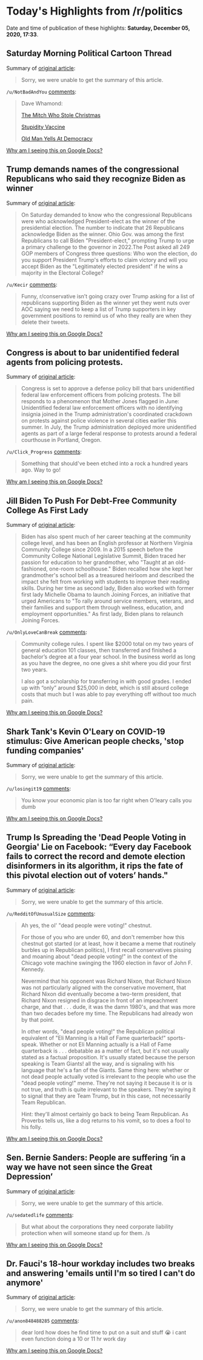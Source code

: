 # Today's Highlights from /r/politics

Date and time of publication of these highlights: **Saturday, December 05, 2020, 17:33**.

## Saturday Morning Political Cartoon Thread

Summary of [original article](https://www.reddit.com/r/politics/comments/k7aej4/saturday_morning_political_cartoon_thread/):

> Sorry, we were unable to get the summary of this article.

`/u/NotBadAndYou` [comments](https://www.reddit.com/r/politics/comments/k7aej4/saturday_morning_political_cartoon_thread/):

> Dave Whamond:
> 
> [The Mitch Who Stole Christmas](https://image.cagle.com/246234/750/246234.png)
> 
> [Stupidity Vaccine](https://image.cagle.com/246205/750/246205.png)
> 
> [Old Man Yells At Democracy](https://image.cagle.com/246129/750/246129.png)

[Why am I seeing this on Google Docs?](https://docs.google.com/document/d/1Dc6We63vOXIZsc0op-Bt4abqkYjXzOigalQqFxmvvbM/edit?usp=sharing)

## Trump demands names of the congressional Republicans who said they recognize Biden as winner

Summary of [original article](https://thehill.com/homenews/campaign/528899-trump-demands-names-of-the-congressional-republicans-who-said-they):

> On Saturday demanded to know who the congressional Republicans were who acknowledged President-elect as the winner of the presidential election. The number to indicate that 26 Republicans acknowledge Biden as the winner. Ohio Gov. was among the first Republicans to call Biden "President-elect," prompting Trump to urge a primary challenge to the governor in 2022.The Post asked all 249 GOP members of Congress three questions: Who won the election, do you support President Trump's efforts to claim victory and will you accept Biden as the "Legitimately elected president" if he wins a majority in the Electoral College?

`/u/Kecir` [comments](https://www.reddit.com/r/politics/comments/k7dihi/trump_demands_names_of_the_congressional/):

> Funny, r/conservative isn’t going crazy over Trump asking for a list of republicans supporting Biden as the winner yet they went nuts over AOC saying we need to keep a list of Trump supporters in key government positions to remind us of who they really are when they delete their tweets.

[Why am I seeing this on Google Docs?](https://docs.google.com/document/d/1Dc6We63vOXIZsc0op-Bt4abqkYjXzOigalQqFxmvvbM/edit?usp=sharing)

## Congress is about to bar unidentified federal agents from policing protests.

Summary of [original article](https://www.motherjones.com/politics/2020/12/trump-barr-congress-federal-agencies-policing-protests-identification/):

> Congress is set to approve a defense policy bill that bars unidentified federal law enforcement officers from policing protests. The bill responds to a phenomenon that Mother Jones flagged in June: Unidentified federal law enforcement officers with no identifying insignia joined in the Trump administration's coordinated crackdown on protests against police violence in several cities earlier this summer. In July, the Trump administration deployed more unidentified agents as part of a large federal response to protests around a federal courthouse in Portland, Oregon.

`/u/Click_Progress` [comments](https://www.reddit.com/r/politics/comments/k7dv2o/congress_is_about_to_bar_unidentified_federal/):

> Something that should've been etched into a rock a hundred years ago. Way to go!

[Why am I seeing this on Google Docs?](https://docs.google.com/document/d/1Dc6We63vOXIZsc0op-Bt4abqkYjXzOigalQqFxmvvbM/edit?usp=sharing)

## Jill Biden To Push For Debt-Free Community College As First Lady

Summary of [original article](https://www.huffpost.com/entry/jill-biden-debt-free-community-college-first-lady_n_5fcbb575c5b6787f2a985511):

> Biden has also spent much of her career teaching at the community college level, and has been an English professor at Northern Virginia Community College since 2009. In a 2015 speech before the Community College National Legislative Summit, Biden traced her passion for education to her grandmother, who "Taught at an old-fashioned, one-room schoolhouse." Biden recalled how she kept her grandmother's school bell as a treasured heirloom and described the impact she felt from working with students to improve their reading skills. During her time as second lady, Biden also worked with former first lady Michelle Obama to launch Joining Forces, an initiative that urged Americans to "To rally around service members, veterans, and their families and support them through wellness, education, and employment opportunities." As first lady, Biden plans to relaunch Joining Forces.

`/u/OnlyLoveCanBreak` [comments](https://www.reddit.com/r/politics/comments/k7b84u/jill_biden_to_push_for_debtfree_community_college/):

> Community college rules. I spent like $2000 total on my two years of general education 101 classes, then transferred and finished a bachelor’s degree at a four year school. In the business world as long as you have the degree, no one gives a shit where you did your first two years. 
> 
> I also got a scholarship for transferring in with good grades. I ended up with “only” around $25,000 in debt, which is still absurd college costs that much but I was able to pay everything off without too much pain.

[Why am I seeing this on Google Docs?](https://docs.google.com/document/d/1Dc6We63vOXIZsc0op-Bt4abqkYjXzOigalQqFxmvvbM/edit?usp=sharing)

## Shark Tank's Kevin O'Leary on COVID-19 stimulus: Give American people checks, 'stop funding companies'

Summary of [original article](https://finance.yahoo.com/news/a-second-stimulus-check-should-be-in-the-next-aid-package-shark-tanks-kevin-o-leary-131545624.html):

> Sorry, we were unable to get the summary of this article.

`/u/losingit19` [comments](https://www.reddit.com/r/politics/comments/k7ao34/shark_tanks_kevin_oleary_on_covid19_stimulus_give/):

> You know your economic plan is too far right when O'leary calls you dumb

[Why am I seeing this on Google Docs?](https://docs.google.com/document/d/1Dc6We63vOXIZsc0op-Bt4abqkYjXzOigalQqFxmvvbM/edit?usp=sharing)

## Trump Is Spreading the 'Dead People Voting in Georgia' Lie on Facebook: “Every day Facebook fails to correct the record and demote election disinformers in its algorithm, it rips the fate of this pivotal election out of voters’ hands."

Summary of [original article](https://www.vice.com/en/article/88a85a/trump-is-spreading-the-dead-people-voting-in-georgia-lie-on-facebook):

> Sorry, we were unable to get the summary of this article.

`/u/RedditOfUnusualSize` [comments](https://www.reddit.com/r/politics/comments/k79gy4/trump_is_spreading_the_dead_people_voting_in/):

> Ah yes, the ol' "dead people were voting!" chestnut.
> 
> For those of you who are under 60, and don't remember how this chestnut got started (or at least, how it became a meme that routinely burbles up in Republican politics), I first recall conservatives pissing and moaning about "dead people voting!" in the context of the Chicago vote machine swinging the 1960 election in favor of John F. Kennedy.
> 
> Nevermind that his opponent was Richard Nixon, that Richard Nixon was not particularly aligned with the conservative movement, that Richard Nixon did eventually become a two-term president, that Richard Nixon resigned in disgrace in front of an impeachment charge, and that . . . dude, it was the damn 1980's, and that was more than two decades before my time. The Republicans had already won by that point.
> 
> In other words, "dead people voting!" the Republican political equivalent of "Eli Manning is a Hall of Fame quarterback!" sports-speak. Whether or not Eli Manning actually is a Hall of Fame quarterback is . . . debatable as a matter of fact, but it's not usually stated as a factual proposition. It's usually stated because the person speaking is Team Giants! all the way, and is signaling with his language that he's a fan of the Giants. Same thing here: whether or not dead people actually voted is irrelevant to the people who use the "dead people voting!" meme. They're not saying it because it is or is not true, and truth is quite irrelevant to the speakers. They're saying it to signal that they are Team Trump, but in this case, not necessarily Team Republican.
> 
> Hint: they'll almost certainly go back to being Team Republican. As Proverbs tells us, like a dog returns to his vomit, so to does a fool to his folly.

[Why am I seeing this on Google Docs?](https://docs.google.com/document/d/1Dc6We63vOXIZsc0op-Bt4abqkYjXzOigalQqFxmvvbM/edit?usp=sharing)

## Sen. Bernie Sanders: People are suffering ‘in a way we have not seen since the Great Depression’

Summary of [original article](https://www.msnbc.com/ali-velshi/watch/sen-bernie-sanders-people-are-suffering-in-a-way-we-have-not-seen-since-the-great-depression-97181253560):

> Sorry, we were unable to get the summary of this article.

`/u/sedatedlife` [comments](https://www.reddit.com/r/politics/comments/k7cmv9/sen_bernie_sanders_people_are_suffering_in_a_way/):

> But what about the corporations they need corporate liability protection when will someone stand up for them. /s

[Why am I seeing this on Google Docs?](https://docs.google.com/document/d/1Dc6We63vOXIZsc0op-Bt4abqkYjXzOigalQqFxmvvbM/edit?usp=sharing)

## Dr. Fauci's 18-hour workday includes two breaks and answering 'emails until I'm so tired I can't do anymore'

Summary of [original article](https://www.cnbc.com/2020/12/04/dr-faucis-daily-routine-and-work-schedule-during-the-covid-pandemic.html):

> Sorry, we were unable to get the summary of this article.

`/u/anon848488285` [comments](https://www.reddit.com/r/politics/comments/k7bkmi/dr_faucis_18hour_workday_includes_two_breaks_and/):

> dear lord how does he find time to put on a suit and stuff 😭 i cant even function doing a 10 or 11 hr work day

[Why am I seeing this on Google Docs?](https://docs.google.com/document/d/1Dc6We63vOXIZsc0op-Bt4abqkYjXzOigalQqFxmvvbM/edit?usp=sharing)

